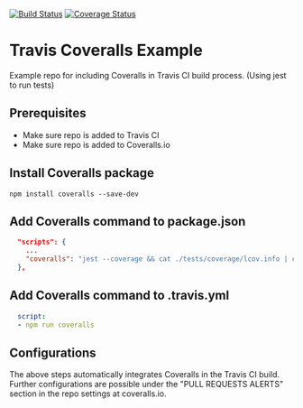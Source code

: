 [![Build Status](https://travis-ci.org/alvalea/travis-coveralls-example.svg?branch=master)](https://travis-ci.org/alvalea/travis-coveralls-example)
[![Coverage Status](https://coveralls.io/repos/github/alvalea/travis-coveralls-example/badge.svg?branch=master)](https://coveralls.io/github/alvalea/travis-coveralls-example?branch=master)

# Travis Coveralls Example
Example repo for including Coveralls in Travis CI build process. (Using jest to run tests)

Prerequisites
-------------
- Make sure repo is added to Travis CI
- Make sure repo is added to Coveralls.io

Install Coveralls package
-------------------------
`npm install coveralls --save-dev`

Add Coveralls command to package.json
-------------------------------------
```json
  "scripts": {
    ...
    "coveralls": "jest --coverage && cat ./tests/coverage/lcov.info | coveralls",
  },
```

Add Coveralls command to .travis.yml
------------------------------------
```yml
  script:
  - npm run coveralls
```

Configurations
-------------
The above steps automatically integrates Coveralls in the Travis CI build. Further configurations are possible under the "PULL REQUESTS ALERTS" section in the repo settings at coveralls.io.

